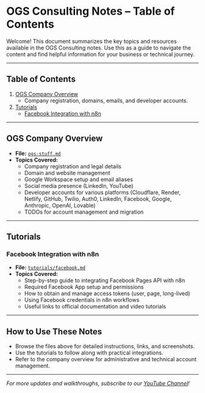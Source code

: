 # OGS Consulting Notes – Table of Contents

Welcome! This document summarizes the key topics and resources available in the OGS Consulting notes. Use this as a guide to navigate the content and find helpful information for your business or technical journey.

---

## Table of Contents

1. [OGS Company Overview](./ogs-stuff.md)
   - Company registration, domains, emails, and developer accounts.
2. [Tutorials](#tutorials)
   - [Facebook Integration with n8n](./tutorials/facebook.md)

---

## OGS Company Overview

- **File:** [`ogs-stuff.md`](./ogs-stuff.md)
- **Topics Covered:**
  - Company registration and legal details
  - Domain and website management
  - Google Workspace setup and email aliases
  - Social media presence (LinkedIn, YouTube)
  - Developer accounts for various platforms (Cloudflare, Render, Netlify, GitHub, Twilio, Auth0, LinkedIn, Facebook, Google, Anthropic, OpenAI, Lovable)
  - TODOs for account management and migration

---

## Tutorials

### Facebook Integration with n8n

- **File:** [`tutorials/facebook.md`](./tutorials/facebook.md)
- **Topics Covered:**
  - Step-by-step guide to integrating Facebook Pages API with n8n
  - Required Facebook App setup and permissions
  - How to obtain and manage access tokens (user, page, long-lived)
  - Using Facebook credentials in n8n workflows
  - Useful links to official documentation and video tutorials

---

## How to Use These Notes

- Browse the files above for detailed instructions, links, and screenshots.
- Use the tutorials to follow along with practical integrations.
- Refer to the company overview for administrative and technical account management.

---

*For more updates and walkthroughs, subscribe to our [YouTube Channel](https://www.youtube.com/@am-ogs)!*
